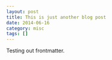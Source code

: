 ```yaml
---
layout: post
title: This is just another blog post
date: 2014-06-16
category: misc
tags: []
---
```


Testing out frontmatter.